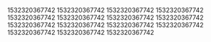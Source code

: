 1532320367742
1532320367742
1532320367742
1532320367742
1532320367742
1532320367742
1532320367742
1532320367742
1532320367742
1532320367742
1532320367742
1532320367742
1532320367742
1532320367742
1532320367742